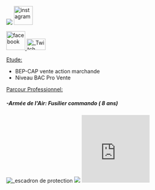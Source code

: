 <htlm>
    
  <head>
       <p><img src= "https://image-uniservice.linternaute.com/image/150/1389758640/11742809.jpg">          
           <a 
         href="https://www.instagram.com/azekiell/" title="instagram"><img width="50" ; alt="instagram"                                                              src="https://png2.kisspng.com/sh/adfec6db3a112baa640e4e636a765376/L0KzQYm3WMI1N5pofpH0aYP2gLBuTfNwdaF6jNd7LXnmf7B6TfNtcaEyeeR9LXzyd7E0kQJwbKZojJ9yboP3cbj5gf0ubKZxe9c2d3Xldr32l71pfJ5xReluYoPshLa0lPVueJ1mjNc2NXK7QIaBgvIzapc4TKI3NUS8SIa6U8MyPWQ6SaUCOUe8QYm1kP5o/kisspng-computer-icons-clip-art-logo-product-instagram-dulce-webflow-html-website-template-5b8058bb2bf340.54985333153513797918.png"></a></p>
          <a href="https://www.facebook.com/beauvallet.julien">
<img width="50" src="https://png2.kisspng.com/sh/c77b738567e0ee7bd746311ddbcbb6c7/L0KzQYm3U8E6N6V7j5H0aYP2gLBuTfZia5Znh9H0LXzyd7E0kB9kcZJxRd9uZHnkPbT2jgB2fJZ3Rdtsb372PbrqjB4ubpJofdR4b3uwdMPolBlvb146edQ5MnblR4HpWfFlPV8AUKM8M0W4QYK8UsE1QWYAUaM5NEe4PsH1h5==/kisspng-facebook-logo-social-media-computer-icons-icon-facebook-drawing-5ab02fb70b9ad5.9813355115214959910475.png" alt="facebook">
</a>
          <a 
         href="https://www.twitch.tv/djub0otv" title="Twitch"><img width="50" height="30"; alt="_Twitch"
                                                                   src="https://icon-library.net//images/twitch-icon-png/twitch-icon-png-0.jpg"></a></p>
         </head>
    
 <body>
   <span style="text-decoration: underline;">Etude:</span>
     <ul>
      <li>BEP-CAP vente action marchande</li>
      <li>Niveau BAC Pro Vente</li>
     </ul>
  
   <span style="text-decoration: underline;">Parcour Professionnel:</span>
 
  <h5>-Armée de l'Air: Fusilier commando ( 8 ans)</h5>
  
   <p>
      <img 
           src="https://unplyondotorg.files.wordpress.com/2015/11/fusco512.png?w=150&h=150" alt="_escadron de protection">
      <img 
           src= "https://a4-images.myspacecdn.com/images04/8/c3f4ffcffe274591b6ae50a3f2e1cce5/full.jpg">
      <iframe 
           src="https://giphy.com/embed/9P94yLRR2R4LFNNXIg" width="180" height="180" frameBorder="0" class="giphy-embed" allowFullScreen></img></p>
  
   <h5>-STEF: Agent de Quai ( 2 ans)</h5>
      <p> 
       <img src= https://fracademic.com/pictures/frwiki/76/Logo_STEF-TFE.JPG width="150" height="50"></p>
         
  </body>
<htlm>
